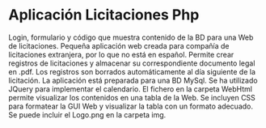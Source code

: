 # Aplicación Licitaciones Php

Login, formulario y código que muestra contenido de la BD para una Web de licitaciones. 
Pequeña aplicación web creada para compañía de licitaciones extranjera, por lo que no está en español. Permite crear registros de licitaciones y almacenar su correspondiente documento legal en .pdf. Los registros son borrados automáticamente al día siguiente de la licitación. La aplicación está preparada para una BD MySql. 
Se ha utilizado JQuery para implementar el calendario. El fichero en la carpeta WebHtml permite visualizar los contenidos en una tabla de la Web. Se incluyen CSS para formatear la GUI Web y visualizar la tabla con un formato adecuado. Se puede incluir el Logo.png en la carpeta img.
